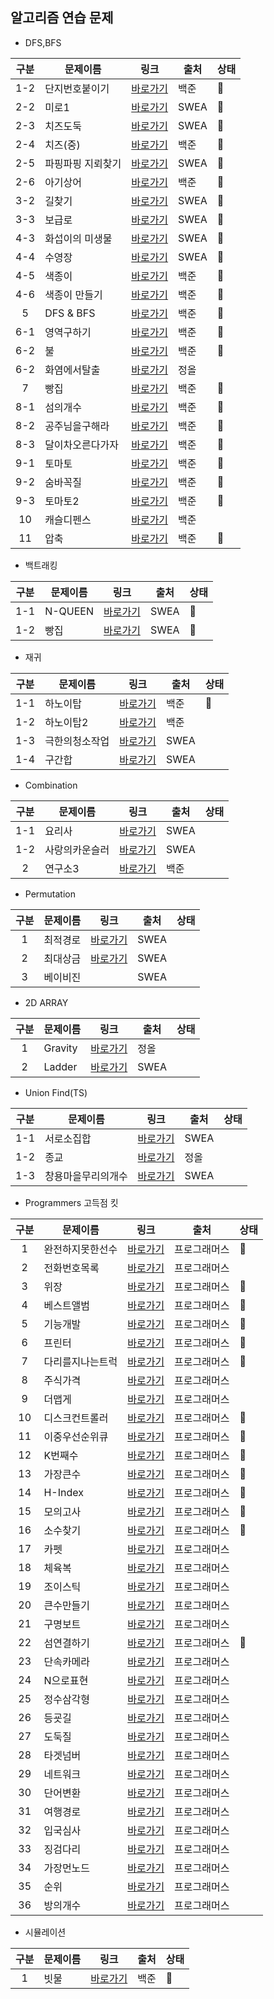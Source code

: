 ## 알고리즘 연습 문제

* DFS,BFS

| 구분 | 문제이름 | 링크 | 출처 | 상태 |
|:--:|---|---|---|---|
|1-2| 단지번호붙이기 | [바로가기](https://www.acmicpc.net/problem/2667 "link") | 백준 | 🏁 |
|2-2| 미로1 | [바로가기](https://swexpertacademy.com/main/code/problem/problemDetail.do?contestProbId=AV14vXUqAGMCFAYD&categoryId=AV14vXUqAGMCFAYD&categoryType=CODE&&& "link") | SWEA | 🏁 |
|2-3| 치즈도둑 | [바로가기](https://swexpertacademy.com/main/code/problem/problemDetail.do?contestProbId=AWrDOdQqRCUDFARG&categoryId=AWrDOdQqRCUDFARG&categoryType=CODE "link") | SWEA | 🏁 |
|2-4| 치즈(중) | [바로가기](https://www.acmicpc.net/problem/2636 "link") | 백준 | 🏁 |
|2-5| 파핑파핑 지뢰찾기 | [바로가기](https://swexpertacademy.com/main/code/problem/problemDetail.do?contestProbId=AV5LwsHaD1MDFAXc&categoryId=AV5LwsHaD1MDFAXc&categoryType=CODE "link") | SWEA | 🏁 |
|2-6| 아기상어 | [바로가기](https://www.acmicpc.net/problem/16236 "link") | 백준 | 🏁 |
|3-2| 길찾기 | [바로가기](https://swexpertacademy.com/main/code/problem/problemDetail.do?contestProbId=AV14geLqABQCFAYD&categoryId=AV14geLqABQCFAYD&categoryType=CODE "link") | SWEA | 🏁 |
|3-3| 보급로 | [바로가기](https://swexpertacademy.com/main/code/problem/problemDetail.do?contestProbId=AV15QRX6APsCFAYD&categoryId=AV15QRX6APsCFAYD&categoryType=CODE "link") | SWEA | 🏁 |
|4-3| 화섭이의 미생물 | [바로가기](https://swexpertacademy.com/main/code/problem/problemDetail.do?contestProbId=AWksRe4KARQDFAVE&categoryId=AWksRe4KARQDFAVE&categoryType=CODE "link") | SWEA | 🏁 |
|4-4| 수영장 | [바로가기](https://swexpertacademy.com/main/code/problem/problemDetail.do?contestProbId=AV5PpFQaAQMDFAUq&categoryId=AV5PpFQaAQMDFAUq&categoryType=CODE "link") | SWEA | 🏁 |
|4-5| 색종이 | [바로가기](https://www.acmicpc.net/problem/2563 "link") | 백준 | 🏁 |
|4-6| 색종이 만들기 | [바로가기](https://www.acmicpc.net/problem/2630 "link") | 백준 | 🏁 |
|5| DFS & BFS | [바로가기](https://www.acmicpc.net/problem/1260 "link") | 백준 | 🏁 |
|6-1| 영역구하기 | [바로가기](https://www.acmicpc.net/problem/2583 "link") | 백준 | 🏁 |
|6-2| 불 | [바로가기](https://www.acmicpc.net/problem/4179 "link") | 백준 | 🏁 |
|6-2| 화염에서탈출 | [바로가기](http://www.jungol.co.kr/bbs/board.php?bo_table=pbank&wr_id=362&sca=99&sfl=wr_subject&stx=%ED%99%94%EC%97%BC%EC%97%90%EC%84%9C "link") | 정올 | |
|7| 빵집 | [바로가기](https://www.acmicpc.net/problem/3109 "link") | 백준 | 🏁 |
|8-1| 섬의개수 | [바로가기](https://www.acmicpc.net/problem/4963 "link") | 백준 | 🏁 |
|8-2| 공주님을구해라 | [바로가기](https://www.acmicpc.net/problem/17836 "link") | 백준 | 🏁 |
|8-3| 달이차오른다가자 | [바로가기](https://www.acmicpc.net/problem/1194 "link") | 백준 | 🏁 |
|9-1| 토마토 | [바로가기](https://www.acmicpc.net/problem/7576 "link") | 백준 | 🏁 |
|9-2| 숨바꼭질 | [바로가기](https://www.acmicpc.net/problem/1697 "link") | 백준 | 🏁 |
|9-3| 토마토2 | [바로가기](https://www.acmicpc.net/problem/7569 "link") | 백준 | 🏁 |
|10| 캐슬디펜스 | [바로가기](https://www.acmicpc.net/problem/17135 "link") | 백준 |   |
|11| 압축 | [바로가기](https://www.acmicpc.net/problem/1662 "link") | 백준 | 🏁 |

* 백트래킹

| 구분 | 문제이름 | 링크 | 출처 | 상태 |
|:--:|---|---|---|---|
|1-1| N-QUEEN | [바로가기](https://www.acmicpc.net/problem/9663 "link") | SWEA | 🏁 |
|1-2| 빵집 | [바로가기](https://www.acmicpc.net/problem/3109 "link") | SWEA | 🏁 |

* 재귀

| 구분 | 문제이름 | 링크 | 출처 | 상태 |
|:--:|---|---|---|---|
|1-1| 하노이탑 | [바로가기](https://www.acmicpc.net/problem/1914 "link") | 백준 | 🏁 |
|1-2| 하노이탑2 | [바로가기](https://www.acmicpc.net/problem/2270 "link") | 백준 |  |
|1-3| 극한의청소작업 | [바로가기](https://swexpertacademy.com/main/code/problem/problemDetail.do?contestProbId=AWO6cgzKOIEDFAWw&categoryId=AWO6cgzKOIEDFAWw&categoryType=CODE "link") | SWEA |  |
|1-4| 구간합 | [바로가기](https://swexpertacademy.com/main/code/problem/problemDetail.do?contestProbId=AWXGGNB6cnEDFAUo&categoryId=AWXGGNB6cnEDFAUo&categoryType=CODE "link") | SWEA |  |

* Combination

| 구분 | 문제이름 | 링크 | 출처 | 상태 |
|:--:|---|---|---|---|
|1-1| 요리사 | [바로가기](https://swexpertacademy.com/main/code/problem/problemDetail.do?contestProbId=AWIeUtVakTMDFAVH&categoryId=AWIeUtVakTMDFAVH&categoryType=CODE "link") | SWEA |   |
|1-2| 사랑의카운슬러 | [바로가기](https://swexpertacademy.com/main/code/problem/problemDetail.do?contestProbId=AV2b_WPaAEIBBASw&categoryId=AV2b_WPaAEIBBASw&categoryType=CODE "link") | SWEA | |
|2| 연구소3 | [바로가기](https://swexpertacademy.com/main/code/problem/problemDetail.do?contestProbId=AV2b_WPaAEIBBASw&categoryId=AV2b_WPaAEIBBASw&categoryType=CODE "link") | 백준 | |

* Permutation

| 구분 | 문제이름 | 링크 | 출처 | 상태 |
|:--:|---|---|---|---|
|1| 최적경로 | [바로가기](https://swexpertacademy.com/main/code/problem/problemDetail.do?contestProbId=AV15OZ4qAPICFAYD "link") | SWEA |   |
|2| 최대상금 | [바로가기](https://swexpertacademy.com/main/code/problem/problemDetail.do?contestProbId=AV15Khn6AN0CFAYD&categoryId=AV15Khn6AN0CFAYD&categoryType=CODE "link") | SWEA |  |
|3| 베이비진 | | SWEA |  |

* 2D ARRAY

| 구분 | 문제이름 | 링크 | 출처 | 상태 |
|:--:|---|---|---|---|
|1| Gravity | [바로가기](http://www.jungol.co.kr/bbs/board.php?bo_table=pbank&wr_id=1984&sca=99&sfl=wr_subject&stx=Gravity "link") | 정올 |  |
|2| Ladder | [바로가기](https://swexpertacademy.com/main/code/problem/problemDetail.do?contestProbId=AV14ABYKADACFAYh&categoryId=AV14ABYKADACFAYh&categoryType=CODE&&& "link") | SWEA |   |

* Union Find(TS)

| 구분 | 문제이름 | 링크 | 출처 | 상태 |
|:--:|---|---|---|---|
|1-1| 서로소집합 | [바로가기](https://swexpertacademy.com/main/code/problem/problemDetail.do?contestProbId=AWBJKA6qr2oDFAWr&categoryId=AWBJKA6qr2oDFAWr&categoryType=CODE "link") | SWEA |   |
|1-2| 종교 | [바로가기](http://www.jungol.co.kr/bbs/board.php?bo_table=pbank&wr_id=1136&sca=99&sfl=wr_subject&stx=%EC%A2%85%EA%B5%90 "link") | 정올 |   |
|1-3| 창용마을무리의개수 | [바로가기](https://swexpertacademy.com/main/code/problem/problemDetail.do?contestProbId=AWngfZVa9XwDFAQU "link") | SWEA |   |

* Programmers 고득점 킷

| 구분 | 문제이름 | 링크 | 출처 | 상태 |
|:--:|---|---|---|---|
|1| 완전하지못한선수 | [바로가기](https://programmers.co.kr/learn/courses/30/lessons/42576 "link") | 프로그래머스 | 🏁 |
|2| 전화번호목록 | [바로가기](https://programmers.co.kr/learn/courses/30/lessons/42577 "link") | 프로그래머스 |   |
|3| 위장 | [바로가기](https://programmers.co.kr/learn/courses/30/lessons/42578 "link") | 프로그래머스 | 🏁 |
|4| 베스트앨범 | [바로가기](https://programmers.co.kr/learn/courses/30/lessons/42579 "link") | 프로그래머스 | 🏁 |
|5| 기능개발 | [바로가기](https://programmers.co.kr/learn/courses/30/lessons/42586 "link") | 프로그래머스 | 🏁 |
|6| 프린터 | [바로가기](https://programmers.co.kr/learn/courses/30/lessons/42587 "link") | 프로그래머스 | 🏁 |
|7| 다리를지나는트럭 | [바로가기](https://programmers.co.kr/learn/courses/30/lessons/42583 "link") | 프로그래머스 | 🏁 |
|8| 주식가격 | [바로가기](https://programmers.co.kr/learn/courses/30/lessons/42584 "link") | 프로그래머스 |   |
|9| 더맵게 | [바로가기](https://programmers.co.kr/learn/courses/30/lessons/42626 "link") | 프로그래머스 |   |
|10| 디스크컨트롤러 | [바로가기](https://programmers.co.kr/learn/courses/30/lessons/42627 "link") | 프로그래머스 | 🏁 |
|11| 이중우선순위큐 | [바로가기](https://programmers.co.kr/learn/courses/30/lessons/42628 "link") | 프로그래머스 | 🏁 |
|12| K번째수 | [바로가기](https://programmers.co.kr/learn/courses/30/lessons/42748 "link") | 프로그래머스 | 🏁 |
|13| 가장큰수 | [바로가기](https://programmers.co.kr/learn/courses/30/lessons/42746 "link") | 프로그래머스 | 🏁 |
|14| H-Index | [바로가기](https://programmers.co.kr/learn/courses/30/lessons/42747 "link") | 프로그래머스 | 🏁 |
|15| 모의고사 | [바로가기](https://programmers.co.kr/learn/courses/30/lessons/42840 "link") | 프로그래머스 | 🏁 |
|16| 소수찾기 | [바로가기](https://programmers.co.kr/learn/courses/30/lessons/42839 "link") | 프로그래머스 | 🏁 |
|17| 카펫 | [바로가기](https://programmers.co.kr/learn/courses/30/lessons/42842 "link") | 프로그래머스 |   |
|18| 체육복 | [바로가기](https://programmers.co.kr/learn/courses/30/lessons/42862 "link") | 프로그래머스 |   |
|19| 조이스틱 | [바로가기](https://programmers.co.kr/learn/courses/30/lessons/42860 "link") | 프로그래머스 |   |
|20| 큰수만들기 | [바로가기](https://programmers.co.kr/learn/courses/30/lessons/42883 "link") | 프로그래머스 |   |
|21| 구명보트 | [바로가기](https://programmers.co.kr/learn/courses/30/lessons/42885 "link") | 프로그래머스 |   |
|22| 섬연결하기 | [바로가기](https://programmers.co.kr/learn/courses/30/lessons/42861 "link") | 프로그래머스 | 🏁 |
|23| 단속카메라 | [바로가기](https://programmers.co.kr/learn/courses/30/lessons/42884 "link") | 프로그래머스 |   |
|24| N으로표현 | [바로가기](https://programmers.co.kr/learn/courses/30/lessons/42895 "link") | 프로그래머스 |   |
|25| 정수삼각형 | [바로가기](https://programmers.co.kr/learn/courses/30/lessons/43105 "link") | 프로그래머스 |   |
|26| 등굣길 | [바로가기](https://programmers.co.kr/learn/courses/30/lessons/42898 "link") | 프로그래머스 |   |
|27| 도둑질 | [바로가기](https://programmers.co.kr/learn/courses/30/lessons/42897 "link") | 프로그래머스 |   |
|28| 타겟넘버 | [바로가기](https://programmers.co.kr/learn/courses/30/lessons/43165 "link") | 프로그래머스 |   |
|29| 네트워크 | [바로가기](https://programmers.co.kr/learn/courses/30/lessons/43162 "link") | 프로그래머스 |   |
|30| 단어변환 | [바로가기](https://programmers.co.kr/learn/courses/30/lessons/43163 "link") | 프로그래머스 |   |
|31| 여행경로 | [바로가기](https://programmers.co.kr/learn/courses/30/lessons/43164 "link") | 프로그래머스 |   |
|32| 입국심사 | [바로가기](https://programmers.co.kr/learn/courses/30/lessons/43238 "link") | 프로그래머스 |   |
|33| 징검다리 | [바로가기](https://programmers.co.kr/learn/courses/30/lessons/43236 "link") | 프로그래머스 |   |
|34| 가장먼노드 | [바로가기](https://programmers.co.kr/learn/courses/30/lessons/49189 "link") | 프로그래머스 |   |
|35| 순위 | [바로가기](https://programmers.co.kr/learn/courses/30/lessons/49191 "link") | 프로그래머스 |   |
|36| 방의개수 | [바로가기](https://programmers.co.kr/learn/courses/30/lessons/49190 "link") | 프로그래머스 |   |

* 시뮬레이션

| 구분 | 문제이름 | 링크 | 출처 | 상태 |
|:--:|---|---|---|---|
|1| 빗물 | [바로가기](https://www.acmicpc.net/problem/14719 "link") | 백준 | 🏁 |